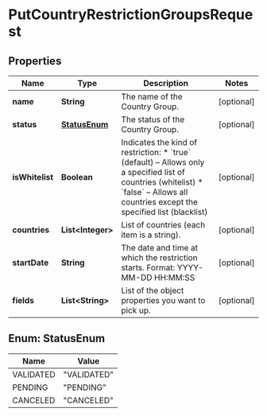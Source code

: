 

# PutCountryRestrictionGroupsRequest


## Properties

| Name | Type | Description | Notes |
|------------ | ------------- | ------------- | -------------|
|**name** | **String** | The name of the Country Group. |  [optional] |
|**status** | [**StatusEnum**](#StatusEnum) | The status of the Country Group. |  [optional] |
|**isWhitelist** | **Boolean** | Indicates the kind of restriction:    * &#x60;true&#x60; (default) – Allows only a specified list of countries (whitelist)   * &#x60;false&#x60; – Allows all countries except the specified list (blacklist)  |  [optional] |
|**countries** | **List&lt;Integer&gt;** | List of countries (each item is a string). |  [optional] |
|**startDate** | **String** | The date and time at which the restriction starts. Format: YYYY-MM-DD HH:MM:SS  |  [optional] |
|**fields** | **List&lt;String&gt;** | List of the object properties you want to pick up. |  [optional] |



## Enum: StatusEnum

| Name | Value |
|---- | -----|
| VALIDATED | &quot;VALIDATED&quot; |
| PENDING | &quot;PENDING&quot; |
| CANCELED | &quot;CANCELED&quot; |



